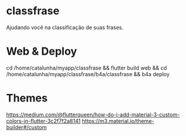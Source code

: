 # classfrase

Ajudando você na classificação de suas frases.

# Web & Deploy

cd /home/catalunha/myapp/classfrase && flutter build web && cd /home/catalunha/myapp/classfrase/b4a/classfrase && b4a deploy

# Themes
https://medium.com/@flutterqueen/how-do-i-add-material-3-custom-colors-in-flutter-3c2f7f2a8141
https://m3.material.io/theme-builder#/custom
